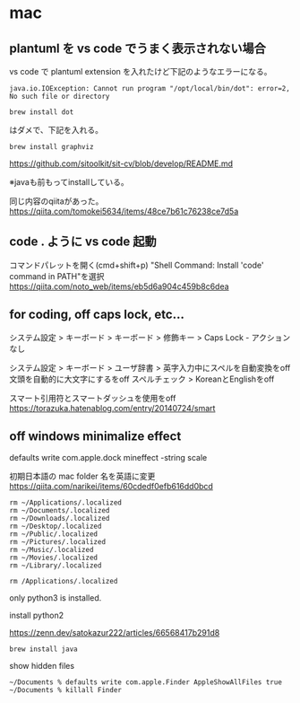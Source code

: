 # mac

## plantuml を vs code でうまく表示されない場合

vs code で plantuml extension を入れたけど下記のようなエラーになる。

```
java.io.IOException: Cannot run program "/opt/local/bin/dot": error=2, No such file or directory
```

```
brew install dot
```
はダメで、下記を入れる。

```
brew install graphviz
```

<https://github.com/sitoolkit/sit-cv/blob/develop/README.md>

※javaも前もってinstallしている。

同じ内容のqiitaがあった。
<https://qiita.com/tomokei5634/items/48ce7b61c76238ce7d5a>

## code . ように vs code 起動

コマンドパレットを開く(cmd+shift+p)
"Shell Command: Install 'code' command in PATH"を選択
<https://qiita.com/noto_web/items/eb5d6a904c459b8c6dea>

## for coding, off caps lock, etc...

システム設定 > キーボード > キーボード > 修飾キー > Caps Lock - アクションなし

システム設定 > キーボード > ユーザ辞書 > 
英字入力中にスペルを自動変換をoff
文頭を自動的に大文字にするをoff
スペルチェック > KoreanとEnglishをoff

スマート引用符とスマートダッシュを使用をoff
https://torazuka.hatenablog.com/entry/20140724/smart

## off windows minimalize effect

defaults write com.apple.dock mineffect -string scale


初期日本語の mac folder 名を英語に変更
https://qiita.com/narikei/items/60cdedf0efb616dd0bcd

```
rm ~/Applications/.localized
rm ~/Documents/.localized
rm ~/Downloads/.localized
rm ~/Desktop/.localized
rm ~/Public/.localized
rm ~/Pictures/.localized
rm ~/Music/.localized
rm ~/Movies/.localized
rm ~/Library/.localized

rm /Applications/.localized
```

only python3 is installed.

install python2

https://zenn.dev/satokazur222/articles/66568417b291d8

```
brew install java
```

show hidden files
```
~/Documents % defaults write com.apple.Finder AppleShowAllFiles true
~/Documents % killall Finder
```



